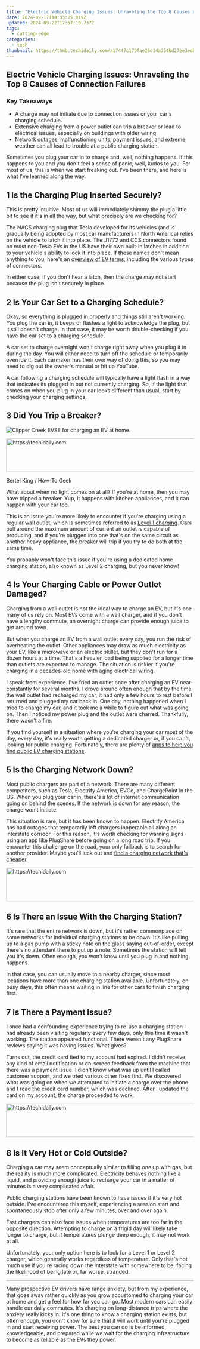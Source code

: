 ```yaml
---
title: "Electric Vehicle Charging Issues: Unraveling the Top 8 Causes of Connection Failures"
date: 2024-09-17T18:33:25.819Z
updated: 2024-09-22T17:57:19.737Z
tags:
  - cutting-edge
categories:
  - tech
thumbnail: https://thmb.techidaily.com/a17447c179fae26d14a354bd27ee3ed0db51405b2a49b0c58b6a37168dddbfaf.jpg
---
```


## Electric Vehicle Charging Issues: Unraveling the Top 8 Causes of Connection Failures

### Key Takeaways

* A charge may not initiate due to connection issues or your car's charging schedule.
* Extensive charging from a power outlet can trip a breaker or lead to electrical issues, especially on buildings with older wiring.
* Network outages, malfunctioning units, payment issues, and extreme weather can all lead to trouble at a public charging station.

 Sometimes you plug your car in to charge and, well, nothing happens. If this happens to you and you don't feel a sense of panic, well, kudos to you. For most of us, this is when we start freaking out. I've been there, and here is what I've learned along the way.

## 1  Is the Charging Plug Inserted Securely? 

 This is pretty intuitive. Most of us will immediately shimmy the plug a little bit to see if it's in all the way, but what precisely are we checking for?

 The NACS charging plug that Tesla developed for its vehicles (and is gradually being adopted by most car manufacturers in North America) relies on the vehicle to latch it into place. The J1772 and CCS connectors found on most non-Tesla EVs in the US have their own built-in latches in addition to your vehicle's ability to lock it into place. If these names don't mean anything to you, here's an [overview of EV terms](https://extra-information.techidaily.com/culinary-craftsmanship-mastering-the-art-of-food-filmmaking-with-these-7-strategies/), including the various types of connectors.

 In either case, if you don't hear a latch, then the charge may not start because the plug isn't securely in place.

## 2  Is Your Car Set to a Charging Schedule? 

 Okay, so everything is plugged in properly and things still aren't working. You plug the car in, it beeps or flashes a light to acknowledge the plug, but it still doesn't charge. In that case, it may be worth double-checking if you have the car set to a charging schedule.

 A car set to charge overnight won't charge right away when you plug it in during the day. You will either need to turn off the schedule or temporarily override it. Each carmaker has their own way of doing this, so you may need to dig out the owner's manual or hit up YouTube.

 A car following a charging schedule will typically have a light flash in a way that indicates its plugged in but not currently charging. So, if the light that comes on when you plug in your car looks different than usual, start by checking your charging settings.

## 3  Did You Trip a Breaker? 

![Clipper Creek EVSE for charging an EV at home.](https://static1.howtogeekimages.com/wordpress/wp-content/uploads/2024/03/clipper-creek-evse.jpg) 

<!-- affiliate ads begin -->
<a href="https://aligracehair.sjv.io/c/5597632/2115921/19272" target="_top" id="2115921">
  <img src="//a.impactradius-go.com/display-ad/19272-2115921" border="0" alt="https://techidaily.com" width="728" height="90"/>
</a>
<img height="0" width="0" src="https://aligracehair.sjv.io/i/5597632/2115921/19272" style="position:absolute;visibility:hidden;" border="0" />
<!-- affiliate ads end -->

Bertel King / How-To Geek

 What about when no light comes on at all? If you're at home, then you may have tripped a breaker. Yup, it happens with kitchen appliances, and it can happen with your car too.

 This is an issue you're more likely to encounter if you're charging using a regular wall outlet, which is sometimes referred to as [Level 1 charging](https://visual-screen-recording.techidaily.com/unveiling-wintv-magic-compre-written-guide-to-capturing-live-on-windows-pc-for-2024/). Cars pull around the maximum amount of current an outlet is capable of producing, and if you're plugged into one that's on the same circuit as another heavy appliance, the breaker will trip if you try to do both at the same time.

 You probably won't face this issue if you're using a dedicated home charging station, also known as Level 2 charging, but you never know!

## 4  Is Your Charging Cable or Power Outlet Damaged? 

 Charging from a wall outlet is not the ideal way to charge an EV, but it's one many of us rely on. Most EVs come with a wall charger, and if you don't have a lengthy commute, an overnight charge can provide enough juice to get around town.

 But when you charge an EV from a wall outlet every day, you run the risk of overheating the outlet. Other appliances may draw as much electricity as your EV, like a microwave or an electric skillet, but they don't run for a dozen hours at a time. That's a heavier load being supplied for a longer time than outlets are expected to manage. The situation is riskier if you're charging in a decades-old home with aging electrical wiring.

 I speak from experience. I've fried an outlet once after charging an EV near-constantly for several months. I drove around often enough that by the time the wall outlet had recharged my car, it had only a few hours to rest before I returned and plugged my car back in. One day, nothing happened when I tried to charge my car, and it took me a while to figure out what was going on. Then I noticed my power plug and the outlet were charred. Thankfully, there wasn't a fire.

 If you find yourself in a situation where you're charging your car most of the day, every day, it's really worth getting a dedicated charger or, if you can't, looking for public charging. Fortunately, there are plenty of [apps to help you find public EV charging stations](https://blog-min.techidaily.com/in-2024-how-to-teleport-your-gps-location-on-infinix-hot-30-5g-drfone-by-drfone-virtual-android/).

## 5  Is the Charging Network Down? 

 Most public chargers are part of a network. There are many different competitors, such as Tesla, Electrify America, EVGo, and ChargePoint in the US. When you plug your car in, there's a lot of internet communication going on behind the scenes. If the network is down for any reason, the charge won't initiate.

 This situation is rare, but it has been known to happen. Electrify America has had outages that temporarily left chargers inoperable all along an interstate corridor. For this reason, it's worth checking for warning signs using an app like PlugShare before going on a long road trip. If you encounter this challenge on the road, your only fallback is to search for another provider. Maybe you'll luck out and [find a charging network that's cheaper](https://desktop-recording.techidaily.com/new-in-2024-ppt-visualization-leveraging-webcam-tech/).

<!-- affiliate ads begin -->
<a href="https://ephamedtechinc.pxf.io/c/5597632/2136618/26400" target="_top" id="2136618">
  <img src="//a.impactradius-go.com/display-ad/26400-2136618" border="0" alt="https://techidaily.com" width="728" height="90"/>
</a>
<img height="0" width="0" src="https://ephamedtechinc.pxf.io/i/5597632/2136618/26400" style="position:absolute;visibility:hidden;" border="0" />
<!-- affiliate ads end -->

## 6  Is There an Issue With the Charging Station? 

 It's rare that the entire network is down, but it's rather commonplace on some networks for individual charging stations to be down. It's like pulling up to a gas pump with a sticky note on the glass saying out-of-order, except there's no attendant there to put up a note. Sometimes the station will tell you it's down. Often enough, you won't know until you plug in and nothing happens.

 In that case, you can usually move to a nearby charger, since most locations have more than one charging station available. Unfortunately, on busy days, this often means waiting in line for other cars to finish charging first.

## 7  Is There a Payment Issue? 

 I once had a confounding experience trying to re-use a charging station I had already been visiting regularly every few days, only this time it wasn't working. The station appeared functional. There weren't any PlugShare reviews saying it was having issues. What gives?

 Turns out, the credit card tied to my account had expired. I didn't receive any kind of email notification or on-screen feedback from the machine that there was a payment issue. I didn't know what was up until I called customer support, and we tried various other fixes first. We discovered what was going on when we attempted to initiate a charge over the phone and I read the credit card number, which was declined. After I updated the card on my account, the charge proceeded to work.

<!-- affiliate ads begin -->
<a href="https://appsumo.8odi.net/c/5597632/2144271/7443" target="_top" id="2144271">
  <img src="//a.impactradius-go.com/display-ad/7443-2144271" border="0" alt="https://techidaily.com" width="600" height="90"/>
</a>
<img height="0" width="0" src="https://appsumo.8odi.net/i/5597632/2144271/7443" style="position:absolute;visibility:hidden;" border="0" />
<!-- affiliate ads end -->

## 8  Is It Very Hot or Cold Outside? 

 Charging a car may seem conceptually similar to filling one up with gas, but the reality is much more complicated. Electricity behaves nothing like a liquid, and providing enough juice to recharge your car in a matter of minutes is a very complicated affair.

 Public charging stations have been known to have issues if it's very hot outside. I've encountered this myself, experiencing a session start and spontaneously stop after only a few minutes, over and over again.

 Fast chargers can also face issues when temperatures are too far in the opposite direction. Attempting to charge on a frigid day will likely take longer to charge, but if temperatures plunge deep enough, it may not work at all.

 Unfortunately, your only option here is to look for a Level 1 or Level 2 charger, which generally works regardless of temperature. Only that's not much use if you're racing down the interstate with somewhere to be, facing the likelihood of being late or, far worse, stranded.

---

 Many prospective EV drivers have range anxiety, but from my experience, that goes away rather quickly as you grow accustomed to charging your car at home and get a feel for how far you can go. Most modern cars can easily handle our daily commutes. It's charging on long-distance trips where the anxiety really kicks in. It's one thing to know a charging station exists, but often enough, you don't know for sure that it will work until you're plugged in and start receiving power. The best you can do is be informed, knowledgeable, and prepared while we wait for the charging infrastructure to become as reliable as the EVs they power.

<ins class="adsbygoogle"
     style="display:block"
     data-ad-format="autorelaxed"
     data-ad-client="ca-pub-7571918770474297"
     data-ad-slot="1223367746"></ins>

<ins class="adsbygoogle"
     style="display:block"
     data-ad-client="ca-pub-7571918770474297"
     data-ad-slot="8358498916"
     data-ad-format="auto"
     data-full-width-responsive="true"></ins>



